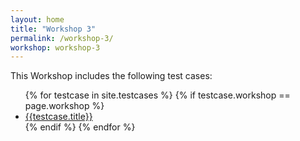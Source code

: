 ```yaml
---
layout: home
title: "Workshop 3"
permalink: /workshop-3/
workshop: workshop-3
---
```

This Workshop includes the following test cases:
<ul>
{% for testcase in site.testcases %}
        {% if testcase.workshop == page.workshop %}
        <li><a href="{{ testcase.url | prepend: site.baseurl }}">{{testcase.title}}</a></li>
        {% endif %}
{% endfor %}
</ul>
